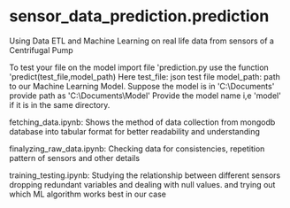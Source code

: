 # sensor_data_prediction.prediction
Using Data ETL and Machine Learning on real life data from sensors of a Centrifugal Pump

To test your file on the model import file 'prediction.py
use the function 'predict(test_file,model_path)
Here
test_file:  json test file 
model_path: path to our Machine Learning Model. 
            Suppose the model is in 'C:\Documents' provide path as 'C:\\Documents\\Model'
            Provide the model name i,e 'model'  if it is in the same directory.
            


fetching_data.ipynb: Shows the method of data collection from mongodb database into tabular format for better readability and understanding

finalyzing_raw_data.ipynb: Checking data for consistencies, repetition pattern of sensors and other details

training_testing.ipynb: Studying the relationship between different sensors dropping redundant variables and dealing with null values. and trying out which ML algorithm                          works best in our case 

